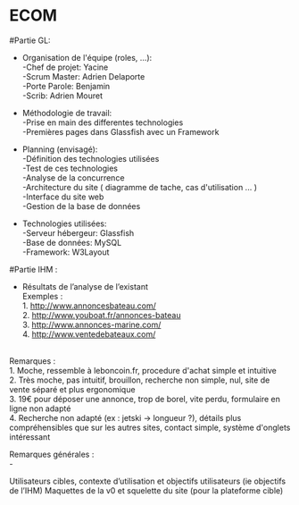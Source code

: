 # ECOM

#Partie GL:
- Organisation de l'équipe (roles, ...):<br>
  -Chef de projet:   Yacine<br>
  -Scrum Master:     Adrien Delaporte<br>
  -Porte Parole:     Benjamin<br>
  -Scrib:            Adrien Mouret<br>
  
- Méthodologie de travail:<br>
  -Prise en main des differentes technologies<br>
  -Premières pages dans Glassfish avec un Framework<br>
  
- Planning (envisagé):<br>
  -Définition des technologies utilisées<br>
  -Test de ces technologies<br>
  -Analyse de la concurrence<br>
  -Architecture du site ( diagramme de tache, cas d'utilisation ... )<br>
  -Interface du site web<br>
  -Gestion de la base de données<br>

- Technologies utilisées:<br>
  -Serveur hébergeur: Glassfish<br>
  -Base de données: MySQL<br>
  -Framework: W3Layout<br>


#Partie IHM :
 - Résultats de l’analyse de l’existant <br>
Exemples :  <br> 1.  http://www.annoncesbateau.com/ <br>
            2. http://www.youboat.fr/annonces-bateau <br>
            3. http://www.annonces-marine.com/ <br>
            4. http://www.ventedebateaux.com/ <br>
<br>
Remarques : <br> 1. Moche, ressemble à leboncoin.fr, procedure d'achat simple et intuitive <br>
            2. Très moche, pas intuitif, brouillon, recherche non simple, nul, site de vente séparé et plus ergonomique <br>
            3. 19€ pour déposer une annonce, trop de borel, vite perdu, formulaire en ligne non adapté <br>
            4. Recherche non adapté (ex : jetski -> longueur ?), détails plus compréhensibles que sur les autres sites, contact simple, système d'onglets intéressant
            
Remarques générales : <br>
              - 
 
 
 
Utilisateurs cibles, contexte d’utilisation et objectifs utilisateurs (ie objectifs de l’IHM)
Maquettes de la v0 et squelette du site (pour la plateforme cible)
